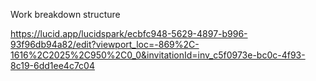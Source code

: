 Work breakdown structure

https://lucid.app/lucidspark/ecbfc948-5629-4897-b996-93f96db94a82/edit?viewport_loc=-869%2C-1616%2C2025%2C950%2C0_0&invitationId=inv_c5f0973e-bc0c-4f93-8c19-6dd1ee4c7c04 
